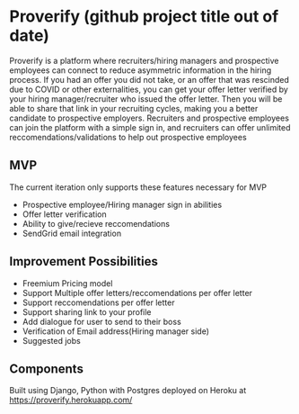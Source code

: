 # Proverify (github project title out of date)
Proverify is a platform where recruiters/hiring managers and prospective employees can connect to reduce asymmetric information in the hiring process. If you had an offer you did not take, or an offer that was rescinded due to COVID or other externalities, you can get your offer letter verified by your hiring manager/recruiter who issued the offer letter. Then you will be able to share that link in your recruiting cycles, making you a better candidate to prospective employers. Recruiters and prospective employees can join the platform with a simple sign in, and recruiters can offer unlimited reccomendations/validations to help out prospective employees


## MVP
The current iteration only supports these features necessary for MVP
 - Prospective employee/Hiring manager sign in abilities
 - Offer letter verification
 - Ability to give/recieve reccomendations
 - SendGrid email integration

## Improvement Possibilities
- Freemium Pricing model 
- Support Multiple offer letters/reccomendations per offer letter
- Support reccomendations per offer letter
- Support sharing link to your profile
- Add dialogue for user to send to their boss
- Verification of Email address(Hiring manager side)
- Suggested jobs 

## Components
Built using Django, Python with Postgres deployed on Heroku at https://proverify.herokuapp.com/
